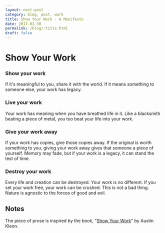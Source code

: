 ```yaml
---
layout: next-post
category: blog, post, work
title: Show Your Work - A Manifesto
date: 2017-03-30
permalink: /blog/:title.html
draft: false
---
```


# Show Your Work

### Show your work
If it's meaningful to you, share it with the world.
If it means something to someone else, your work has legacy.

### Live your work
Your work has meaning when you have breathed life in it.
Like a blacksmith beating a piece of metal, you too beat your life into your work.

### Give your work away
If your work has copies, give those copies away.
If the original is worth something to you, giving your work away gives that someone a piece of yourself.
Memory may fade, but if your work is a legacy, it can stand the test of time.

### Destroy your work
Every life and creation can be destroyed. Your work is no different.
If you set your work free, your work can be crushed.
This is not a bad thing. Nature is agnostic to the forces of good and evil.

## Notes

The piece of prose is inspired by the book, "[Show Your Work](http://showyourwork.com)" by Austin Kleon.
